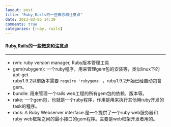 ```yaml
---
layout: post
title: "Ruby,Rails的一些概念和注意点"
date: 2013-02-05 14:39
comments: true
categories: [ruby, rails]
---
```


#### Ruby,Rails的一些概念和注意点
----
* rvm: ruby version manager, Ruby版本管理工具
* gem(rubygem): 一个ruby程序，用来管理gem包的安装等，类似linux下的apt-get  
	ruby1.9.2以前版本需要 `require 'rubygems'` ，ruby1.9.2开始已经自动包含gem。
* bundle: 用来管理一个rails web工程的所有gem包的依赖，版本等。
* rake: 一个gem包，也就是一个ruby程序，作用是用来执行其他用ruby开发的task的程序。
* rack: A Ruby Webserver interface.是一个提供了一个ruby web服务器和ruby web框架之间的最小接口的gem程序。主要是web框架开发者用的。

